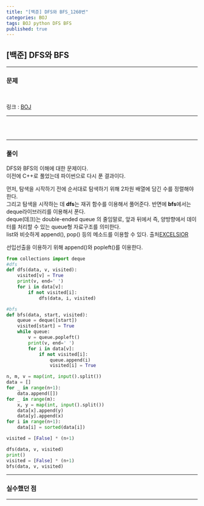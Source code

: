 ```yaml
---
title: "[백준] DFS와 BFS_1260번"
categories: BOJ
tags: BOJ python DFS BFS
published: true
---
```


## [백준] DFS와 BFS

---

### 문제

<br>

링크 : [BOJ](https://www.acmicpc.net/problem/1260)

---

<br/><br/>

---

### 풀이

DFS와 BFS의 이해에 대한 문제이다.  
이전에 C++로 풀었는데 파이썬으로 다시 푼 결과이다.  
  
먼저, 탐색을 시작하기 전에 순서대로 탐색하기 위해 2차원 배열에 담긴 수를 정렬해야 한다.  
그리고 탐색을 시작하는 데 **dfs**는 재귀 함수를 이용해서 풀어준다. 반면에 **bfs**에서는 deque라이브러리를 이용해서 푼다.  
deque(데크)는 double-ended queue 의 줄임말로, 앞과 뒤에서 즉, 양방향에서 데이터를 처리할 수 있는 queue형 자료구조를 의미한다.  
list와 비슷하게 append(), pop() 등의 메소드를 이용할 수 있다.
출처[EXCELSIOR](https://excelsior-cjh.tistory.com/96)

선입선출을 이용하기 위해 append()와 popleft()를 이용한다.

```python
from collections import deque
#dfs
def dfs(data, v, visited):
    visited[v] = True
    print(v, end=' ')
    for i in data[v]:
        if not visited[i]:
            dfs(data, i, visited)

#bfs
def bfs(data, start, visited):
    queue = deque([start])
    visited[start] = True
    while queue:
        v = queue.popleft()
        print(v, end=' ')
        for i in data[v]:
            if not visited[i]:
                queue.append(i)
                visited[i] = True

n, m, v = map(int, input().split())
data = []
for _ in range(n+1):
    data.append([])
for _ in range(m):
    x, y = map(int, input().split())
    data[x].append(y)
    data[y].append(x)
for i in range(n+1):
    data[i] = sorted(data[i])

visited = [False] * (n+1)

dfs(data, v, visited)
print()
visited = [False] * (n+1)
bfs(data, v, visited)
```

---

### 실수했던 점

---
